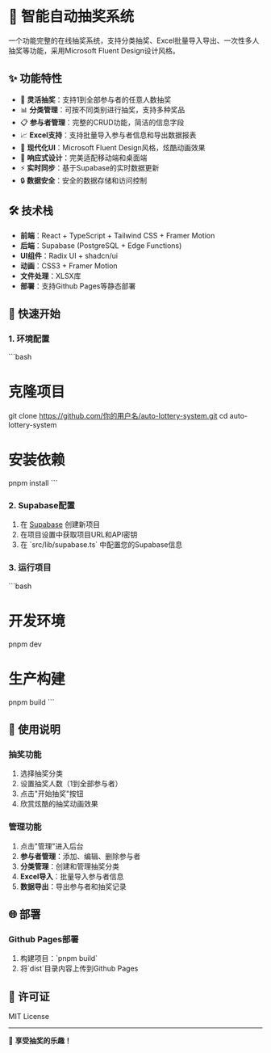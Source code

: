 # 🎉 智能自动抽奖系统

一个功能完整的在线抽奖系统，支持分类抽奖、Excel批量导入导出、一次性多人抽奖等功能，采用Microsoft Fluent Design设计风格。

## ✨ 功能特性

- 🎲 **灵活抽奖**：支持1到全部参与者的任意人数抽奖
- 📊 **分类管理**：可按不同类别进行抽奖，支持多种奖品
- 📋 **参与者管理**：完整的CRUD功能，简洁的信息字段
- 📈 **Excel支持**：支持批量导入参与者信息和导出数据报表
- 🎨 **现代化UI**：Microsoft Fluent Design风格，炫酷动画效果
- 📱 **响应式设计**：完美适配移动端和桌面端
- ⚡ **实时同步**：基于Supabase的实时数据更新
- 🔒 **数据安全**：安全的数据存储和访问控制

## 🛠️ 技术栈

- **前端**：React + TypeScript + Tailwind CSS + Framer Motion
- **后端**：Supabase (PostgreSQL + Edge Functions)
- **UI组件**：Radix UI + shadcn/ui
- **动画**：CSS3 + Framer Motion
- **文件处理**：XLSX库
- **部署**：支持Github Pages等静态部署

## 🚀 快速开始

### 1. 环境配置

\`\`\`bash
# 克隆项目
git clone https://github.com/你的用户名/auto-lottery-system.git
cd auto-lottery-system

# 安装依赖
pnpm install
\`\`\`

### 2. Supabase配置

1. 在 [Supabase](https://supabase.com) 创建新项目
2. 在项目设置中获取项目URL和API密钥
3. 在 \`src/lib/supabase.ts\` 中配置您的Supabase信息

### 3. 运行项目

\`\`\`bash
# 开发环境
pnpm dev

# 生产构建
pnpm build
\`\`\`

## 📱 使用说明

### 抽奖功能
1. 选择抽奖分类
2. 设置抽奖人数（1到全部参与者）
3. 点击"开始抽奖"按钮
4. 欣赏炫酷的抽奖动画效果

### 管理功能
1. 点击"管理"进入后台
2. **参与者管理**：添加、编辑、删除参与者
3. **分类管理**：创建和管理抽奖分类
4. **Excel导入**：批量导入参与者信息
5. **数据导出**：导出参与者和抽奖记录

## 🌐 部署

### Github Pages部署
1. 构建项目：\`pnpm build\`
2. 将\`dist\`目录内容上传到Github Pages

## 📄 许可证

MIT License

---

🎉 **享受抽奖的乐趣！**
